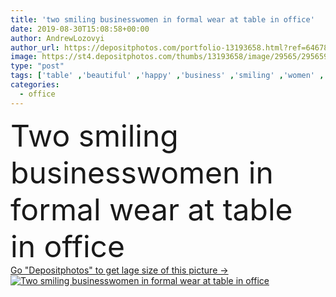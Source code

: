 ```yaml
---
title: 'two smiling businesswomen in formal wear at table in office'
date: 2019-08-30T15:08:58+00:00
author: AndrewLozovyi
author_url: https://depositphotos.com/portfolio-13193658.html?ref=64678756
image: https://st4.depositphotos.com/thumbs/13193658/image/29565/295659258/api_thumb_450.jpg?forcejpeg=true
type: "post"
tags: ['table' ,'beautiful' ,'happy' ,'business' ,'smiling' ,'women' ,'success' ,'cheerful' ,'caucasian' ,'smile' ,'connection' ,'emotion' ,'office' ,'communication' ,'wireless' ,'emotional' ,'conference' ,'together' ,'togetherness' ,'indoors' ,'using' ,'profession' ,'attractive' ,'workplace' ,'workspace' ,'daylight' ,'successful' ,'businesspeople' ,'daytime' ,'computers' ,'colleagues' ,'laptops' ,'businesswomen' ,'gadgets' ,'professional occupation' ,'Two People' ,'copy space' ,'young adult' ,'formal wear' ,'office workers' ,'business partners' ,'digital devices' ]
categories: 
  - office
---
```

<div aling="center">
            <font size="60"> Two smiling businesswomen in formal wear at table in office</font>   
</div>
<div>
    <a href='https://st4.depositphotos.com/thumbs/13193658/image/29565/295659258/api_thumb_450.jpg?forcejpeg=true?ref=64678756' target=_blank > Go "Depositphotos" to get lage size of this picture ->
        <img href='https://st4.depositphotos.com/thumbs/13193658/image/29565/295659258/api_thumb_450.jpg?forcejpeg=true?ref=64678756' src='https://st4.depositphotos.com/13193658/29565/i/950/depositphotos_295659258-stock-photo-two-smiling-businesswomen-formal-wear.jpg?forcejpeg=true' alt='Two smiling businesswomen in formal wear at table in office' >
    </a>
</div>

